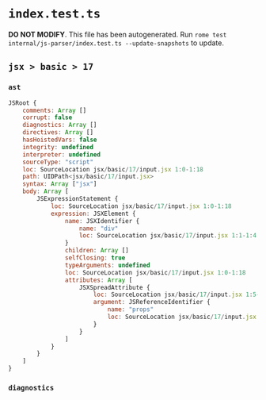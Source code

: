 # `index.test.ts`

**DO NOT MODIFY**. This file has been autogenerated. Run `rome test internal/js-parser/index.test.ts --update-snapshots` to update.

## `jsx > basic > 17`

### `ast`

```javascript
JSRoot {
	comments: Array []
	corrupt: false
	diagnostics: Array []
	directives: Array []
	hasHoistedVars: false
	integrity: undefined
	interpreter: undefined
	sourceType: "script"
	loc: SourceLocation jsx/basic/17/input.jsx 1:0-1:18
	path: UIDPath<jsx/basic/17/input.jsx>
	syntax: Array ["jsx"]
	body: Array [
		JSExpressionStatement {
			loc: SourceLocation jsx/basic/17/input.jsx 1:0-1:18
			expression: JSXElement {
				name: JSXIdentifier {
					name: "div"
					loc: SourceLocation jsx/basic/17/input.jsx 1:1-1:4
				}
				children: Array []
				selfClosing: true
				typeArguments: undefined
				loc: SourceLocation jsx/basic/17/input.jsx 1:0-1:18
				attributes: Array [
					JSXSpreadAttribute {
						loc: SourceLocation jsx/basic/17/input.jsx 1:5-1:15
						argument: JSReferenceIdentifier {
							name: "props"
							loc: SourceLocation jsx/basic/17/input.jsx 1:9-1:14 (props)
						}
					}
				]
			}
		}
	]
}
```

### `diagnostics`

```

```
